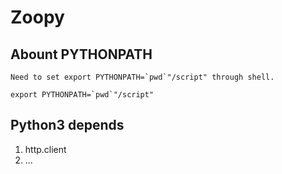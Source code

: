 # Zoopy

## Abount PYTHONPATH

    Need to set export PYTHONPATH=`pwd`"/script" through shell.

```
export PYTHONPATH=`pwd`"/script"
```

## Python3 depends

1. http.client
1. ...